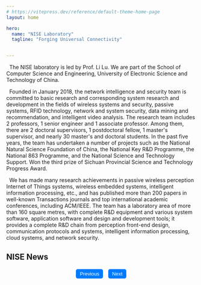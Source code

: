 ```yaml
---
# https://vitepress.dev/reference/default-theme-home-page
layout: home

hero:
  name: "NISE Laboratory"
  tagline: "Forging Universal Connectivity"


---
```


<style scoped>
.pagination {
  margin-top: 20px;
  text-align: center;
}


.pagination button {
  margin: 0 5px;
  padding: 5px 10px;
  border: none;
  background-color: #007bff;
  color: white;
  border-radius: 5px;
  cursor: pointer;
}

.pagination button:disabled {
  background-color: #ddd;
}
</style>

<script setup>
import { ref, computed } from 'vue'


  const images = [
    'apple-touch-icon.png',
    'favicon-96x96.png',
    'apple-touch-icon.png'
  ]

// 定义新闻数据
const newsData = [
  { image: 'apple-touch-icon.png', title: 'Meet our Members: Giray Yağlıkçı discusses his PhD work, RowHammer and future plans', description: 'Interview with Giray discussing his PhD work and future plans.', link: '/news/1' },
  { image: 'apple-touch-icon.png', title: 'RowHammer paper wins the 2024 Jean-Claude Laprie Award', description: 'RowHammer paper awarded the 2024 Jean-Claude Laprie Award.', link: '/news/2' },
  { image: 'apple-touch-icon.png', title: 'Join us for Track 4 at the EFCL Summer School in June', description: 'Join us for Track 4 at the EFCL Summer School in June 2024.', link: '/news/3' },
  { image: 'apple-touch-icon.png', title: 'SAFARI Live Seminar: Jonas Juffinger, July 16 2024', description: 'Join us for an exciting seminar with Jonas Juffinger on July 16, 2024.', link: '/news/4' },
  { image: 'apple-touch-icon.png', title: 'Keynote talk at the Qualcomm Product Security Summit May 17, 2024', description: 'Giray discusses his research at the Qualcomm Summit.', link: '/news/5' },
  { image: 'apple-touch-icon.png', title: 'SAFARI-EFCL Seminar: Reetu Das, May 21 2024', description: 'Join the seminar on May 21 with Reetu Das.', link: '/news/6' },
  { image: 'apple-touch-icon.png', title: 'Abdullah Giray Yağlıkçı successfully defends his PhD', description: 'Congratulations to Abdullah Giray Yağlıkçı on his PhD defense.', link: '/news/7' },
  { image: 'apple-touch-icon.png', title: 'SAFARI Live Seminar: Konstantina Koliohgeorgi, January 29 2024', description: 'Join the seminar with Konstantina Koliohgeorgi on January 29.', link: '/news/8' },
  { image: 'apple-touch-icon.png', title: 'SAFARI Live Seminar: Abdullah Giray Yağlıkçı, January 17 2024', description: 'Join the seminar with Abdullah Giray Yağlıkçı on January 17.', link: '/news/9' },
  { image: 'apple-touch-icon.png', title: 'Meet our Members: Giray Yağlıkçı discusses his PhD work, RowHammer and future plans', description: 'Interview with Giray discussing his PhD work and future plans.', link: '/news/1' },
  { image: 'apple-touch-icon.png', title: 'RowHammer paper wins the 2024 Jean-Claude Laprie Award', description: 'RowHammer paper awarded the 2024 Jean-Claude Laprie Award.', link: '/news/2' },
  { image: 'apple-touch-icon.png', title: 'Join us for Track 4 at the EFCL Summer School in June', description: 'Join us for Track 4 at the EFCL Summer School in June 2024.', link: '/news/3' },
  { image: 'apple-touch-icon.png', title: 'SAFARI Live Seminar: Jonas Juffinger, July 16 2024', description: 'Join us for an exciting seminar with Jonas Juffinger on July 16, 2024.', link: '/news/4' },
  { image: 'apple-touch-icon.png', title: 'Keynote talk at the Qualcomm Product Security Summit May 17, 2024', description: 'Giray discusses his research at the Qualcomm Summit.', link: '/news/5' },
  { image: 'apple-touch-icon.png', title: 'SAFARI-EFCL Seminar: Reetu Das, May 21 2024', description: 'Join the seminar on May 21 with Reetu Das.', link: '/news/6' },
  { image: 'apple-touch-icon.png', title: 'Abdullah Giray Yağlıkçı successfully defends his PhD', description: 'Congratulations to Abdullah Giray Yağlıkçı on his PhD defense.', link: '/news/7' },
  { image: 'apple-touch-icon.png', title: 'SAFARI Live Seminar: Konstantina Koliohgeorgi, January 29 2024', description: 'Join the seminar with Konstantina Koliohgeorgi on January 29.', link: '/news/8' },
  { image: 'apple-touch-icon.png', title: 'SAFARI Live Seminar: Abdullah Giray Yağlıkçı, January 17 2024', description: 'Join the seminar with Abdullah Giray Yağlıkçı on January 17.', link: '/news/9' },
  { image: 'apple-touch-icon.png', title: 'RowHammer paper wins the 2024 Jean-Claude Laprie Award', description: 'RowHammer paper awarded the 2024 Jean-Claude Laprie Award.', link: '/news/2' },
  { image: 'apple-touch-icon.png', title: 'Join us for Track 4 at the EFCL Summer School in June', description: 'Join us for Track 4 at the EFCL Summer School in June 2024.', link: '/news/3' },
  { image: 'apple-touch-icon.png', title: 'SAFARI Live Seminar: Jonas Juffinger, July 16 2024', description: 'Join us for an exciting seminar with Jonas Juffinger on July 16, 2024.', link: '/news/4' },
  { image: 'apple-touch-icon.png', title: 'Keynote talk at the Qualcomm Product Security Summit May 17, 2024', description: 'Giray discusses his research at the Qualcomm Summit.', link: '/news/5' },
  { image: 'apple-touch-icon.png', title: 'SAFARI-EFCL Seminar: Reetu Das, May 21 2024', description: 'Join the seminar on May 21 with Reetu Das.', link: '/news/6' },
  { image: 'apple-touch-icon.png', title: 'Abdullah Giray Yağlıkçı successfully defends his PhD', description: 'Congratulations to Abdullah Giray Yağlıkçı on his PhD defense.', link: '/news/7' },
  { image: 'apple-touch-icon.png', title: 'SAFARI Live Seminar: Konstantina Koliohgeorgi, January 29 2024', description: 'Join the seminar with Konstantina Koliohgeorgi on January 29.', link: '/news/8' },
  { image: 'apple-touch-icon.png', title: 'SAFARI Live Seminar: Abdullah Giray Yağlıkçı, January 17 2024', description: 'Join the seminar with Abdullah Giray Yağlıkçı on January 17.', link: '/news/9' },

]

// 控制当前页码
const currentPage = ref(1)
const newsPerPage = 12

// 计算总页数
const totalPages = computed(() => Math.ceil(newsData.length / newsPerPage))

// 控制新闻分页
const visibleNews = computed(() => {
  const start = (currentPage.value - 1) * newsPerPage
  return newsData.slice(start, start + newsPerPage)
})

// 翻页控制
const nextPage = () => {
  if (currentPage.value < totalPages.value) currentPage.value++
}

const prevPage = () => {
  if (currentPage.value > 1) currentPage.value--
}
</script>

<Carousel :images="images" :interval="3000" />

&nbsp;&nbsp;The NISE laboratory is led by Prof. Li Lu. We are part of the School of Computer Science and Engineering, University of Electronic Science and Technology of China.

&nbsp;&nbsp;Founded in January 2018, the network intelligence and security team is committed to basic research and corresponding system research and development in the fields of wireless systems and security, passive systems, RFID technology, network and system security, data mining and recommendation, and intelligent video analysis. The research team includes 2 professors, 1 senior engineer and 1 associate professor. Among them, there are 2 doctoral supervisors, 1 postdoctoral fellow, 1 master's supervisor, and nearly 30 master's and doctoral students. In the past five years, the team has undertaken a number of projects such as the National Natural Science Foundation of China, the National Key R&D Programme, the National 863 Programme, and the National Science and Technology Support. Won the third prize of Sichuan Provincial Science and Technology Progress Award.

&nbsp;&nbsp;We has made many research achievements in passive wireless perception Internet of Things systems, wireless embedded systems, intelligent information processing, etc., and has published more than 200 papers in well-known Transactions journals and top international academic conferences, including ACM/IEEE. The team has a laboratory area of more than 160 square metres, with complete R&D equipment and various system software, application software and design and development tools; it provides a complete R&D chain from perception front-end design, communication protocols and systems, intelligent information processing, cloud systems, and network security.

## <a href="./pages/news" style="text-decoration: none;">NISE News</a>

<NewsList :newsData="visibleNews" :currentPage="currentPage" :newsPerPage="newsPerPage" />

<div class="pagination">
  <button @click="prevPage" :disabled="currentPage === 1">Previous</button>
  <button @click="nextPage" :disabled="currentPage === totalPages">Next</button>
</div>